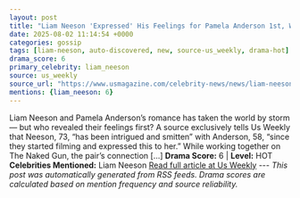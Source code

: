 ```yaml
---
layout: post
title: "Liam Neeson 'Expressed' His Feelings for Pamela Anderson 1st, Was 'Smitten'"
date: 2025-08-02 11:14:54 +0000
categories: gossip
tags: [liam-neeson, auto-discovered, new, source-us_weekly, drama-hot]
drama_score: 6
primary_celebrity: liam_neeson
source: us_weekly
source_url: "https://www.usmagazine.com/celebrity-news/news/liam-neeson-fell-for-pamela-anderson-on-set-expressed-feelings-1st/"
mentions: {liam_neeson: 6}
---
```


Liam Neeson and Pamela Anderson’s romance has taken the world by storm — but who revealed their feelings first? A source exclusively tells Us Weekly that Neeson, 73, “has been intrigued and smitten” with Anderson, 58, “since they started filming and expressed this to her.” While working together on The Naked Gun, the pair’s connection […] **Drama Score:** 6 | **Level:** HOT **Celebrities Mentioned:** Liam Neeson [Read full article at Us Weekly](https://www.usmagazine.com/celebrity-news/news/liam-neeson-fell-for-pamela-anderson-on-set-expressed-feelings-1st/) --- *This post was automatically generated from RSS feeds. Drama scores are calculated based on mention frequency and source reliability.*